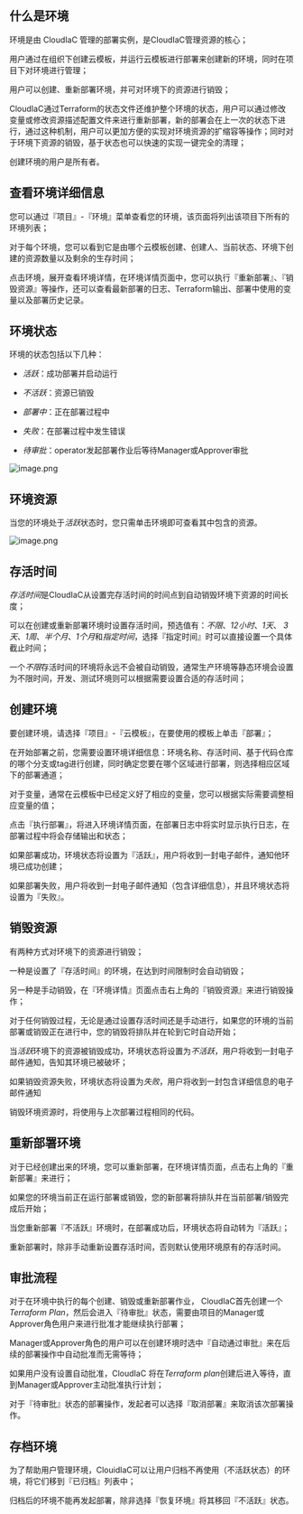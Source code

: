 ## 什么是环境

环境是由 CloudIaC 管理的部署实例，是CloudIaC管理资源的核心；

用户通过在组织下创建云模板，并运行云模板进行部署来创建新的环境，同时在项目下对环境进行管理；

用户可以创建、重新部署环境，并可对环境下的资源进行销毁；

CloudIaC通过Terraform的状态文件还维护整个环境的状态，用户可以通过修改变量或修改资源描述配置文件来进行重新部署，新的部署会在上一次的状态下进行，通过这种机制，用户可以更加方便的实现对环境资源的扩缩容等操作；同时对于环境下资源的销毁，基于状态也可以快速的实现一键完全的清理；

创建环境的用户是所有者。

## 查看环境详细信息

您可以通过『项目』-『环境』菜单查看您的环境，该页面将列出该项目下所有的环境列表；

对于每个环境，您可以看到它是由哪个云模板创建、创建人、当前状态、环境下创建的资源数量以及剩余的生存时间；

点击环境，展开查看环境详情，在环境详情页面中，您可以执行『重新部署』、『销毁资源』等操作，还可以查看最新部署的日志、Terraform输出、部署中使用的变量以及部署历史记录。

## 环境状态

环境的状态包括以下几种：

- *活跃*：成功部署并启动运行
    
- *不活跃*：资源已销毁
    
- *部署中*：正在部署过程中
    
- *失败*：在部署过程中发生错误
    
- *待审批*：operator发起部署作业后等待Manager或Approver审批
    
![image.png](/assets/img/iac-flow.jpg)

## 环境资源

当您的环境处于*活跃*状态时，您只需单击环境即可查看其中包含的资源。

![image.png](/assets/img/iac-env.png)

## 存活时间

*存活时间*是CloudIaC从设置完存活时间的时间点到自动销毁环境下资源的时间长度；

可以在创建或重新部署环境时设置存活时间，预选值有：*不限*、*12小时*、*1天*、 *3天*、*1周*、*半个月*、*1个月*和*指定时间*，选择『指定时间』时可以直接设置一个具体截止时间；

一个*不限*存活时间的环境将永远不会被自动销毁，通常生产环境等静态环境会设置为不限时间，开发、测试环境则可以根据需要设置合适的存活时间；

## 创建环境

要创建环境，请选择『项目』-『云模板』，在要使用的模板上单击『部署』；

在开始部署之前，您需要设置环境详细信息：环境名称、存活时间、基于代码仓库的哪个分支或tag进行创建，同时确定您要在哪个区域进行部署，则选择相应区域下的部署通道；

对于变量，通常在云模板中已经定义好了相应的变量，您可以根据实际需要调整相应变量的值；

点击『执行部署』，将进入环境详情页面，在部署日志中将实时显示执行日志，在部署过程中将会存储输出和状态；

如果部署成功，环境状态将设置为『活跃』，用户将收到一封电子邮件，通知他环境已成功创建；

如果部署失败，用户将收到一封电子邮件通知（包含详细信息），并且环境状态将设置为『失败』。

## 销毁资源

有两种方式对环境下的资源进行销毁；

一种是设置了『存活时间』的环境，在达到时间限制时会自动销毁；

另一种是手动销毁，在『环境详情』页面点击右上角的『销毁资源』来进行销毁操作；

对于任何销毁过程，无论是通过设置存活时间还是手动进行，如果您的环境的当前部署或销毁正在进行中，您的销毁将排队并在轮到它时自动开始；

当*活跃*环境下的资源被销毁成功，环境状态将设置为*不活跃*，用户将收到一封电子邮件通知，告知其环境已被破坏；

如果销毁资源失败，环境状态将设置为*失败*，用户将收到一封包含详细信息的电子邮件通知

销毁环境资源时，将使用与上次部署过程相同的代码。

## 重新部署环境

对于已经创建出来的环境，您可以重新部署，在环境详情页面，点击右上角的『重新部署』来进行；

如果您的环境当前正在运行部署或销毁，您的新部署将排队并在当前部署/销毁完成后开始；

当您重新部署『不活跃』环境时，在部署成功后，环境状态将自动转为『活跃』；

重新部署时，除非手动重新设置存活时间，否则默认使用环境原有的存活时间。

## 审批流程

对于在环境中执行的每个创建、销毁或重新部署作业， CloudIaC首先创建一个*Terraform Plan*，然后会进入『待审批』状态，需要由项目的Manager或Approver角色用户来进行批准才能继续执行部署；

Manager或Approver角色的用户可以在创建环境时选中『自动通过审批』来在后续的部署操作中自动批准而无需等待；

如果用户没有设置自动批准，CloudIaC 将在*Terraform plan*创建后进入等待，直到Manager或Approver主动批准执行计划；

对于『待审批』状态的部署操作，发起者可以选择『取消部署』来取消该次部署操作。

## 存档环境

为了帮助用户管理环境，ClouidIaC可以让用户归档不再使用（不活跃状态）的环境，将它们移到『已归档』列表中；

归档后的环境不能再发起部署，除非选择『恢复环境』将其移回『不活跃』状态。